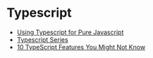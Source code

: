 # Typescript

- [Using Typescript for Pure Javascript](https://egghead.io/lessons/typescript-using-typescript-for-pure-javascript)
- [Typescript Series](https://blog.mariusschulz.com/2016/09/27/typescript-2-0-non-nullable-types)
- [10 TypeScript Features You Might Not Know](https://moin.world/2017/06/18/10-TypeScript-Features-You-Might-Not-Know)